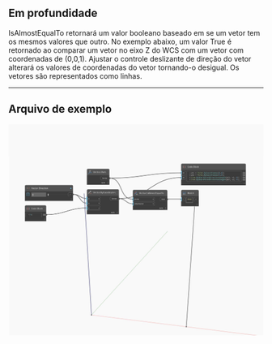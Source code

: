 ## Em profundidade
IsAlmostEqualTo retornará um valor booleano baseado em se um vetor tem os mesmos valores que outro. No exemplo abaixo, um valor True é retornado ao comparar um vetor no eixo Z do WCS com um vetor com coordenadas de (0,0,1). Ajustar o controle deslizante de direção do vetor alterará os valores de coordenadas do vetor tornando-o desigual. Os vetores são representados como linhas.
___
## Arquivo de exemplo

![IsAlmostEqualTo](./Autodesk.DesignScript.Geometry.Vector.IsAlmostEqualTo_img.jpg)


